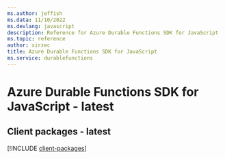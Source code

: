 ```yaml
---
ms.author: jeffish
ms.data: 11/10/2022
ms.devlang: javascript
description: Reference for Azure Durable Functions SDK for JavaScript
ms.topic: reference
author: xirzec
title: Azure Durable Functions SDK for JavaScript
ms.service: durablefunctions
---
```

# Azure Durable Functions SDK for JavaScript - latest

## Client packages - latest
[!INCLUDE [client-packages](durable-functions-client-index.md)]